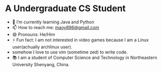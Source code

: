 # A Undergraduate CS Student
- 🌱 I’m currently learning Java and Python
- 📫 How to reach me: maoy896@gmail.com
- 😄 Pronouns: He/Him
- ⚡ Fun fact: I am not interested in video games because I am a Linux user(achually archlinux user).
- somehow I love to use vim (sometime zed) to write code.
- 📚 I am a student of Computer Science and Technology in Northeastern University Shenyang, China.

```java
```
